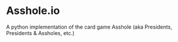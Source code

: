 # Asshole.io
A python implementation of the card game Asshole (aka Presidents, Presidents &amp; Assholes, etc.)
